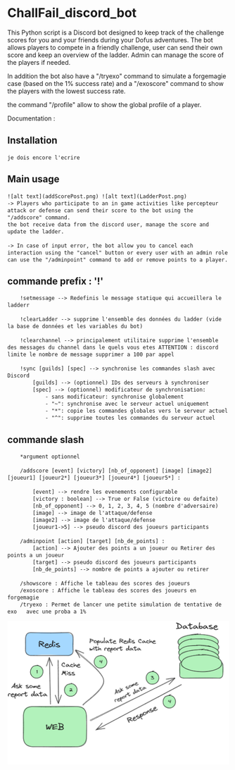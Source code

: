 # ChallFail_discord_bot
This Python script is a Discord bot designed to keep track of the challenge scores for you and your friends during your Dofus adventures. The bot allows players to compete in a friendly challenge, user can send their own score and keep an overview of the ladder. Admin can manage the score of the players if needed.

In addition the bot also have a "/tryexo" command to simulate a forgemagie case (based on the 1% success rate) and a "/exoscore" command to show the players with the lowest success rate.

the command "/profile" allow to show the global profile of a player.


Documentation : 

## Installation 
    je dois encore l'ecrire 


## Main usage

    ![alt text](addScorePost.png) ![alt text](LadderPost.png)
    -> Players who participate to an in game activities like percepteur attack or defense can send their score to the bot using the "/addscore" command.
    the bot receive data from the discord user, manage the score and update the ladder.
    
    -> In case of input error, the bot allow you to cancel each interaction using the "cancel" button or every user with an admin role can use the "/adminpoint" command to add or remove points to a player.

## commande prefix : '!' 
        !setmessage --> Redefinis le message statique qui accueillera le ladderr 
        
        !clearLadder --> supprime l'ensemble des données du ladder (vide la base de données et les variables du bot)

        !clearchannel --> principalement utilitaire supprime l'ensemble des messages du channel dans le quels vous etes ATTENTION : discord limite le nombre de message supprimer a 100 par appel

        !sync [guilds] [spec] --> synchronise les commandes slash avec Discord
            [guilds] --> (optionnel) IDs des serveurs à synchroniser
            [spec] --> (optionnel) modificateur de synchronisation:
                - sans modificateur: synchronise globalement
                - "~": synchronise avec le serveur actuel uniquement
                - "*": copie les commandes globales vers le serveur actuel
                - "^": supprime toutes les commandes du serveur actuel

## commande slash 

        *argument optionnel 

        /addscore [event] [victory] [nb_of_opponent] [image] [image2] [joueur1] [joueur2*] [joueur3*] [joueur4*] [joueur5*] :

            [event] --> rendre les evenements configurable
            [victory : boolean] --> True or False (victoire ou defaite)
            [nb_of_opponent] --> 0, 1, 2, 3, 4, 5 (nombre d'adversaire)
            [image] --> image de l'attaque/defense
            [image2] --> image de l'attaque/defense
            [joueur1->5] --> pseudo discord des joueurs participants

        /adminpoint [action] [target] [nb_de_points] :
            [action] --> Ajouter des points a un joueur ou Retirer des points a un joueur
            [target] --> pseudo discord des joueurs participants
            [nb_de_points] --> nombre de points a ajouter ou retirer

        /showscore : Affiche le tableau des scores des joueurs
        /exoscore : Affiche le tableau des scores des joueurs en forgemagie
        /tryexo : Permet de lancer une petite simulation de tentative de exo   avec une proba a 1%
        

        
            
![alt text](Untitled__11_.png)